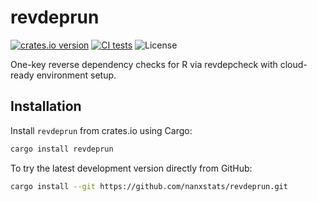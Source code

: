 # revdeprun

[![crates.io version](https://img.shields.io/crates/v/revdeprun)](https://crates.io/crates/revdeprun)
[![CI tests](https://github.com/nanxstats/revdeprun/actions/workflows/ci.yml/badge.svg)](https://github.com/nanxstats/revdeprun/actions/workflows/ci.yml)
![License](https://img.shields.io/crates/l/revdeprun)

One-key reverse dependency checks for R via revdepcheck with cloud-ready environment setup.

## Installation

Install `revdeprun` from crates.io using Cargo:

```bash
cargo install revdeprun
```

To try the latest development version directly from GitHub:

```bash
cargo install --git https://github.com/nanxstats/revdeprun.git
```
